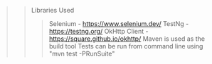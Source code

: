 >>Libraries Used
>>>Selenium - https://www.selenium.dev/
>>>TestNg - https://testng.org/
>>>OkHttp Client - https://square.github.io/okhttp/
>>Maven is used as the build tool
>>>Tests can be run from command line using "mvn test -PRunSuite"
